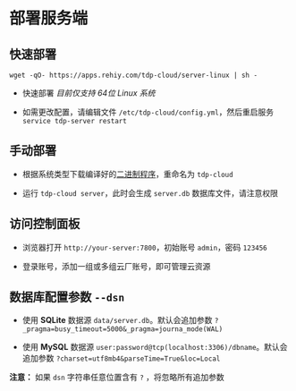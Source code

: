 # 部署服务端

## 快速部署

```shell
wget -qO- https://apps.rehiy.com/tdp-cloud/server-linux | sh -
```

- 快速部署 *目前仅支持 64位 Linux 系统*

- 如需更改配置，请编辑文件 `/etc/tdp-cloud/config.yml`，然后重启服务 `service tdp-server restart`

## 手动部署

- 根据系统类型下载编译好的[二进制程序](https://github.com/open-tdp/tdp-cloud/releases)，重命名为 `tdp-cloud`

- 运行 `tdp-cloud server`，此时会生成 `server.db` 数据库文件，请注意权限

## 访问控制面板

- 浏览器打开 `http://your-server:7800`，初始账号 `admin`，密码 `123456`

- 登录账号，添加一组或多组云厂账号，即可管理云资源

## 数据库配置参数 `--dsn`

- 使用 **SQLite** 数据源 `data/server.db`。默认会追加参数 `?_pragma=busy_timeout=5000&_pragma=journa_mode(WAL)`

- 使用 **MySQL**  数据源 `user:password@tcp(localhost:3306)/dbname`。默认会追加参数 `?charset=utf8mb4&parseTime=True&loc=Local`

**注意：** 如果 `dsn` 字符串任意位置含有 `?` ，将忽略所有追加参数
